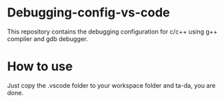 # Debugging-config-vs-code
 This repository contains the debugging configuration for c/c++ using g++ compiler and gdb debugger.
# How to use
 Just copy the .vscode folder to your workspace folder and ta-da, you are done.
